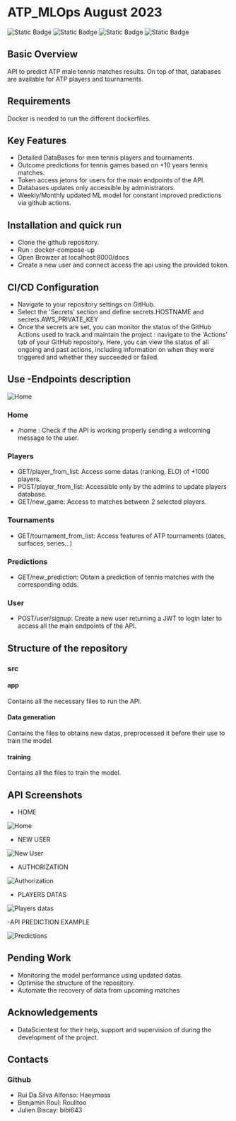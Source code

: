 # ATP_MLOps August 2023
![Static Badge](https://img.shields.io/badge/MLOps-red) ![Static Badge](https://img.shields.io/badge/API-green) ![Static Badge](https://img.shields.io/badge/Docker-cyan)
![Static Badge](https://img.shields.io/badge/Github%20Action-black)

## Basic Overview

API to  predict ATP male tennis matches results. On top of that, databases are available for ATP players and tournaments.

## Requirements
Docker is needed to run the different dockerfiles.
  
## Key Features
- Detailed DataBases for men tennis players and tournaments.
- Outcome predictions for tennis games based on +10 years tennis matches.
- Token access jetons for users for the main endpoints of the API.
- Databases updates only accessible by administrators.
- Weekly/Monthly updated ML model for constant improved predictions via github actions.

## Installation and quick run
- Clone the github repository.
- Run : docker-compose-up
- Open Browzer at localhost:8000/docs
- Create a new user and connect access the api using the provided token.

## CI/CD Configuration
- Navigate to your repository settings on GitHub.
- Select the 'Secrets' section and define secrets.HOSTNAME and secrets.AWS_PRIVATE_KEY
- Once the secrets are set, you can monitor the status of the GitHub Actions used to track and maintain the project :
navigate to the 'Actions' tab of your GitHub repository. Here, you can view the status of all ongoing and past actions, including information on when they were triggered and whether they succeeded or failed.

## Use -Endpoints description
![Home](screenshots/API_HOME_2.png)

### Home 
- /home : Check if the API is working properly sending a welcoming message to the user.

### Players
- GET/player_from_list: Access some datas (ranking, ELO) of +1000 players.
- POST/player_from_list: Accessible only by the admins to update players database.
- GET/new_game: Access to matches between 2 selected players.

### Tournaments
- GET/tournament_from_list: Access features of ATP tournaments (dates, surfaces, series...)

### Predictions

- GET/new_prediction: Obtain a prediction of tennis matches with the corresponding odds.

### User
-  POST/user/signup: Create a new user returning a JWT to login later to access all the main endpoints of the API.

## Structure of the repository

### src

#### app
Contains all the necessary files to run the API.
  
#### Data generation
Contains the files to obtains new datas, preprocessed it before their use to train the model.

#### training
Contains all the files to train the model.



## API Screenshots
- HOME

![Home](screenshots/API_HOME_2.png)

- NEW USER

![New User](screenshots/API_NEW_USER.png)

- AUTHORIZATION

![Authorization](screenshots/API_AUTHORIZATION_2.png)

- PLAYERS DATAS

![Players datas](screenshots/API_PLAYERS.png)

-API PREDICTION EXAMPLE

![Predictions](screenshots/API_PREDICTION.png)

## Pending Work
- Monitoring the model performance using updated datas.
- Optimise the structure of the repository.
- Automate the recovery of data from upcoming matches

## Acknowledgements
- DataScientest for their help, support and supervision of during the development of the project.

## Contacts
### Github
- Rui Da Silva Alfonso: Haeymoss
- Benjamin Roul: Roulitoo
- Julien Biscay: bibi643
